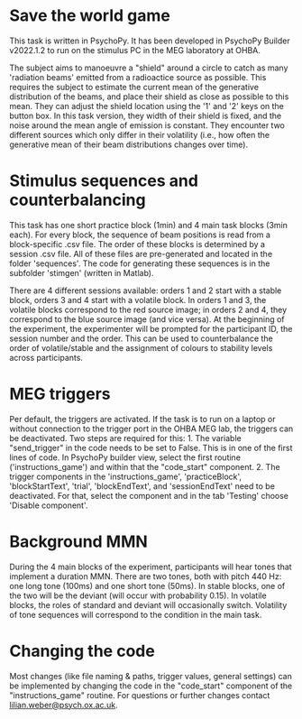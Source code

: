# Save the world game

This task is written in PsychoPy. It has been developed in PsychoPy Builder v2022.1.2 to run on the stimulus PC in the MEG laboratory at OHBA.

The subject aims to manoeuvre a "shield" around a circle to catch as many 'radiation beams' emitted from a radioactice source as possible. This requires the subject to estimate the current mean of the generative distribution of the beams, and place their shield as close as possible to this mean. They can adjust the shield location using the '1' and '2' keys on the button box. In this task version, they width of their shield is fixed, and the noise around the mean angle of emission is constant. They encounter two different sources which only differ in their volatility (i.e., how often the generative mean of their beam distributions changes over time).

# Stimulus sequences and counterbalancing

This task has one short practice block (1min) and 4 main task blocks (3min each). For every block, the sequence of beam positions is read from a block-specific .csv file. The order of these blocks is determined by a session .csv file. All of these files are pre-generated and located in the folder 'sequences'. The code for generating these sequences is in the subfolder 'stimgen' (written in Matlab). 

There are 4 different sessions available: orders 1 and 2 start with a stable block, orders 3 and 4 start with a volatile block. In orders 1 and 3, the volatile blocks correspond to the red source image; in orders 2 and 4, they correspond to the blue source image (and vice versa). At the beginning of the experiment, the experimenter will be prompted for the participant ID, the session number and the order. This can be used to counterbalance the order of volatile/stable and the assignment of colours to stability levels across participants.

# MEG triggers

Per default, the triggers are activated. If the task is to run on a laptop or without connection to the trigger port in the OHBA MEG lab, the triggers can be deactivated. Two steps are required for this: 1. The variable "send_trigger" in the code needs to be set to False. This is in one of the first lines of code. In PsychoPy builder view, select the first routine ('instructions_game') and within that the "code_start" component. 2. The trigger components in the 'instructions_game', 'practiceBlock', 'blockStartText', 'trial', 'blockEndText', and 'sessionEndText' need to be deactivated. For that, select the component and in the tab 'Testing' choose 'Disable component'. 

# Background MMN

During the 4 main blocks of the experiment, participants will hear tones that implement a duration MMN. There are two tones, both with pitch 440 Hz: one long tone (100ms) and one short tone (50ms). In stable blocks, one of the two will be the deviant (will occur with probability 0.15). In volatile blocks, the roles of standard and deviant will occasionally switch. Volatility of tone sequences will correspond to the condition in the main task. 

# Changing the code

Most changes (like file naming & paths, trigger values, general settings) can be implemented by changing the code in the "code_start" component of the "instructions_game" routine. For questions or further changes contact lilian.weber@psych.ox.ac.uk.

